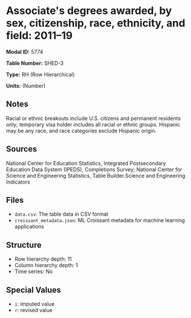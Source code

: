 # Associate's degrees awarded, by sex, citizenship, race, ethnicity, and field: 2011–19

**Modal ID:** 5774

**Table Number:** SHED-3

**Type:** RH (Row Hierarchical)

**Units:** (Number)

## Notes

Racial or ethnic breakouts include U.S. citizens and permanent residents only; temporary visa holder includes all racial or ethnic groups. Hispanic may be any race, and race categories exclude Hispanic origin.

## Sources

National Center for Education Statistics, Integrated Postsecondary Education Data System (IPEDS), Completions Survey; National Center for Science and Engineering Statistics, Table Builder.Science and Engineering Indicators

## Files

- `data.csv`: The table data in CSV format
- `croissant_metadata.json`: ML Croissant metadata for machine learning applications

## Structure

- Row hierarchy depth: 11
- Column hierarchy depth: 1
- Time series: No

## Special Values

- `i`: imputed value
- `r`: revised value
